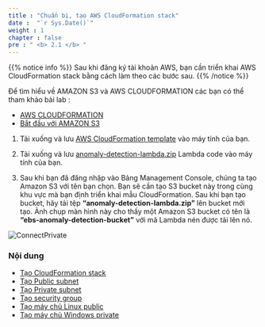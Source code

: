 ```yaml
---
title : "Chuẩn bị, tạo AWS CloudFormation stack"
date :  "`r Sys.Date()`" 
weight : 1 
chapter : false
pre : " <b> 2.1 </b> "
---
```


{{% notice info %}}
Sau khi đăng ký tài khoản AWS, bạn cần triển khai AWS CloudFormation stack bằng cách làm theo các bước sau.
{{% /notice %}}

Để tìm hiểu về AMAZON S3 và AWS CLOUDFORMATION các bạn có thể tham khảo bài lab :
  - [AWS CLOUDFORMATION](https://000037.awsstudygroup.com/vi/)
  - [Bắt đầu với AMAZON S3](https://000057.awsstudygroup.com/vi/)


1. Tải xuống và lưu [AWS CloudFormation template](https://github.com/RyanNguyen1902/AWS_reStart/blob/d0ad7895601cc588fcf2fafd1cfc3430505e9dae/Workshop/anomaly-detection-cfn.json/) vào máy tính của bạn.

2. Tải xuống và lưu [anomaly-detection-lambda.zip](https://github.com/RyanNguyen1902/AWS_reStart/blob/d0ad7895601cc588fcf2fafd1cfc3430505e9dae/Workshop/anomaly-detection-lambda.zip/) Lambda code vào máy tính của bạn.

3. Sau khi bạn đã đăng nhập vào Bảng Management Console, chúng ta tạo Amazon S3 với tên bạn chọn. Bạn sẽ cần tạo S3 bucket này trong cùng khu vực mà bạn định triển khai mẫu CloudFormation. Sau khi bạn tạo bucket, hãy tải tệp **“anomaly-detection-lambda.zip”** lên bucket mới tạo. Ảnh chụp màn hình này cho thấy một Amazon S3 bucket có tên là **“ebs-anomaly-detection-bucket”** với mã Lambda nén được tải lên nó.

![ConnectPrivate](/images/2.prerequisite/001-S3-Bucket.png) 


### Nội dung
  - [Tạo CloudFormation stack](2.1.1-CloudFormationstack/)
  - [Tạo Public subnet](2.1.2-createpublicsubnet/)
  - [Tạo Private subnet](2.1.3-createprivatesubnet/)
  - [Tạo security group](2.1.4-createsecgroup/)
  - [Tạo máy chủ Linux public](2.1.5-createec2linux/)
  - [Tạo máy chủ Windows private](2.1.6-createec2windows/)
